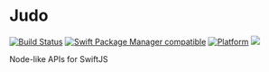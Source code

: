 # Judo

[![Build Status](https://github.com/jectivex/Judo/workflows/Judo%20CI/badge.svg?branch=main)](https://github.com/jectivex/Judo/actions)
[![Swift Package Manager compatible](https://img.shields.io/badge/SPM-compatible-brightgreen.svg)](https://github.com/apple/swift-package-manager)
[![Platform](https://img.shields.io/badge/Platforms-macOS%20|%20iOS%20|%20tvOS%20|%20Linux-lightgrey.svg)](https://github.com/jectivex/Judo)
[![](https://tokei.rs/b1/github/jectivex/Judo)](https://github.com/jectivex/Judo)

Node-like APIs for SwiftJS
